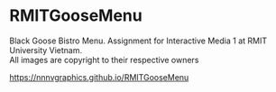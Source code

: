# RMITGooseMenu
Black Goose Bistro Menu. Assignment for Interactive Media 1 at RMIT University Vietnam. <br> All images are copyright to their respective owners

https://nnnvgraphics.github.io/RMITGooseMenu

